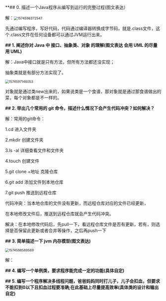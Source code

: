 **## 0. 描述一个Java程序从编写到运行的完整过程(图文表达）

解：<img src="C:\Users\七夜\AppData\Roaming\Typora\typora-user-images\1574596372547.png" alt="1574596372547" style="zoom:75%;" />

先通过编写程序，写好代码，代码通过编译器转换成字节码，就是.class文件，这个.class文件在任何设备都可以通过JVM运行出来。

**## 1. 阐述你对 Java 中 接口、抽象类、对象 的理解(图文表达 会用 UML 的尽量用 UML)**

解：Java中接口就是只有方法，但所有方法都还没实现；

抽象类就是有部分方法实现了。

<img src="C:\Users\七夜\AppData\Roaming\Typora\typora-user-images\1574597146053.png" alt="1574597146053" style="zoom:75%;" />

对象就是通过类new出来的，如果说类是一个食谱，那对象就是通过那食谱做出的菜，每个对象都是不一样的。

**## 2. 举出几个常用的 git 命令，描述什么情况下会产生代码冲突？如何解决？**

解：常用的git命令：

1.cd 进入文件夹

2.mkdir 创建文件夹

3.ls -al 详细查看文件和文件夹

4.touch 创建文件

5.git clone +地址  克隆仓库

6.git add  添加文件到本地仓库

7.git push 推送到远程仓库

代码冲突：当本地仓库的文件没有更新，而远程仓库对应的文件已经更新，

在本地修改文件后，推送到远程仓库就会产生代码冲突。

解决：在本地修改代码后，先pull一下，看远程仓库文件是否有更新，若有，则选择是否保留此更新或者合并等操作，之后再push一下

**## 3. 简单描述一下 jvm 内存模型(图文表达)**

<img src="C:\Users\七夜\AppData\Roaming\Typora\typora-user-images\1574598589569.png" alt="1574598589569" style="zoom:75%;" />

解：

**## 4. 编写一个单例类，要求程序能完成一定的功能(具体自定)**



**## 5. 编写一个程序解决多线程问题，爸爸妈妈同时打儿子，儿子会扣血，但要求不能扣到0以下且扣血过程要准确;在此基础上尽量提高效率(具体类的设计和输出自定)**

